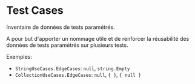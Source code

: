 # Test Cases
Inventaire de données de tests paramétrés.

A pour but d'apporter un nommage utile et de renforcer la réusabilité des données de tests paramétrés sur plusieurs tests.

Exemples:
* `StringUseCases.EdgeCases`: `null`, `string.Empty`
* `CollectionUseCases.EdgeCases`: `null`, `{ }`, `{ null }`
